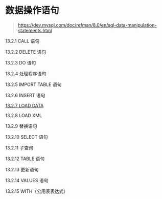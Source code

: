 # 数据操作语句

> https://dev.mysql.com/doc/refman/8.0/en/sql-data-manipulation-statements.html

13.2.1 CALL 语句

13.2.2 DELETE 语句

13.2.3 DO 语句

13.2.4 处理程序语句

13.2.5 IMPORT TABLE 语句

13.2.6 INSERT 语句

[13.2.7 LOAD DATA](数据存储/MySQL8/MySQL-Server-参考手册/SQL语句/数据操作语句/load-data.md)

13.2.8 LOAD XML

13.2.9 替换语句

13.2.10 SELECT 语句

13.2.11 子查询

13.2.12 TABLE 语句

13.2.13 更新语句

13.2.14 VALUES 语句

13.2.15 WITH（公用表表达式）